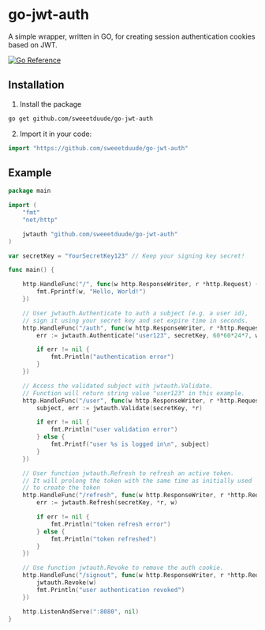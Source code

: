 # go-jwt-auth

A simple wrapper, written in GO, for creating session authentication cookies based on JWT.

[![Go Reference](https://pkg.go.dev/badge/github.com/sweeetduude/go-jwt-auth.svg)](https://pkg.go.dev/github.com/sweeetduude/go-jwt-auth)

## Installation

1. Install the package

```sh
go get github.com/sweeetduude/go-jwt-auth
```

2. Import it in your code:

```go
import "https://github.com/sweeetduude/go-jwt-auth"
```

## Example

```go
package main

import (
	"fmt"
	"net/http"

	jwtauth "github.com/sweeetduude/go-jwt-auth"
)

var secretKey = "YourSecretKey123" // Keep your signing key secret!

func main() {

	http.HandleFunc("/", func(w http.ResponseWriter, r *http.Request) {
		fmt.Fprintf(w, "Hello, World!")
	})

	// User jwtauth.Authenticate to auth a subject (e.g. a user id),
	// sign it using your secret key and set expire time in seconds.
	http.HandleFunc("/auth", func(w http.ResponseWriter, r *http.Request) {
		err := jwtauth.Authenticate("user123", secretKey, 60*60*24*7, w)

		if err != nil {
			fmt.Println("authentication error")
		}
	})

	// Access the validated subject with jwtauth.Validate.
	// Function will return string value "user123" in this example.
	http.HandleFunc("/user", func(w http.ResponseWriter, r *http.Request) {
		subject, err := jwtauth.Validate(secretKey, *r)

		if err != nil {
			fmt.Println("user validation error")
		} else {
			fmt.Printf("user %s is logged in\n", subject)
		}
	})

	// User function jwtauth.Refresh to refresh an active token.
	// It will prolong the token with the same time as initially used
	// to create the token
	http.HandleFunc("/refresh", func(w http.ResponseWriter, r *http.Request) {
		err := jwtauth.Refresh(secretKey, *r, w)

		if err != nil {
			fmt.Println("token refresh error")
		} else {
			fmt.Println("token refreshed")
		}
	})

	// Use function jwtauth.Revoke to remove the auth cookie.
	http.HandleFunc("/signout", func(w http.ResponseWriter, r *http.Request) {
		jwtauth.Revoke(w)
		fmt.Println("user authentication revoked")
	})

	http.ListenAndServe(":8080", nil)
}
```
